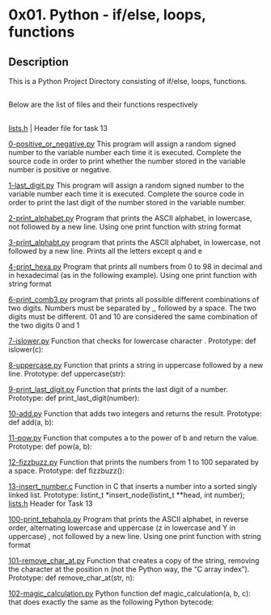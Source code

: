 # 0x01. Python - if/else, loops, functions

## Description
This is a Python Project Directory consisting of if/else, loops, functions.
##
Below are the list of files and their functions respectively 
##

[lists.h](./lists.h) | Header file for task 13


[0-positive_or_negative.py](./0-positive_or_negative.py) This program will assign a random signed number to the variable number each time it is executed. Complete the source code in order to print whether the number stored in the variable number is positive or negative. 


[1-last_digit.py](./1-last_digit.py) This program will assign a random signed number to the variable number each time it is executed. Complete the source code in order to print the last digit of the number stored in the variable number. 


[2-print_alphabet.py](./2-print_alphabet.py) Program that prints the ASCII alphabet, in lowercase, not followed by a new line. Using one print function with string format


[3-print_alphabt.py](./3-print_alphabt.py) program that prints the ASCII alphabet, in lowercase, not followed by a new line. Prints all the letters except q and e


[4-print_hexa.py](./4-print_hexa.py) Program that prints all numbers from 0 to 98 in decimal and in hexadecimal (as in the following example). Using one print function with string format

 
[6-print_comb3.py](./6-print_comb3.py) program that prints all possible different combinations of two digits. Numbers must be separated by ,, followed by a space. The two digits must be different. 01 and 10 are considered the same combination of the two digits 0 and 1


[7-islower.py](./7-islower.py) Function that checks for lowercase character . Prototype: def islower(c):


[8-uppercase.py](./8-uppercase.py) Function that prints a string in uppercase followed by a new line. Prototype: def uppercase(str):


[9-print_last_digit.py](./9-print_last_digit.py) Function that prints the last digit of a number. Prototype: def print_last_digit(number):


[10-add.py](./10-add.py) Function that adds two integers and returns the result. Prototype: def add(a, b):

 
[11-pow.py](./11-pow.py) Function that computes a to the power of b and return the value. Prototype: def pow(a, b):


[12-fizzbuzz.py](./12-fizzbuzz.py) Function that prints the numbers from 1 to 100 separated by a space. Prototype: def fizzbuzz():

 
[13-insert_number.c](./13-insert_number.c) Function in C that inserts a number into a sorted singly linked list. Prototype: listint_t *insert_node(listint_t **head, int number);
[lists.h](./lists.h) Header for Task 13 

[100-print_tebahpla.py](./100-print_tebahpla.py) Program that prints the ASCII alphabet, in reverse order, alternating lowercase and uppercase (z in lowercase and Y in uppercase) , not followed by a new line. Using one print function with string format

 
[101-remove_char_at.py](./101-remove_char_at.py) Function that creates a copy of the string, removing the character at the position n (not the Python way, the “C array index”). Prototype: def remove_char_at(str, n):

 
[102-magic_calculation.py](./102-magic_calculation.py) Python function def magic_calculation(a, b, c): that does exactly the same as the following Python bytecode: